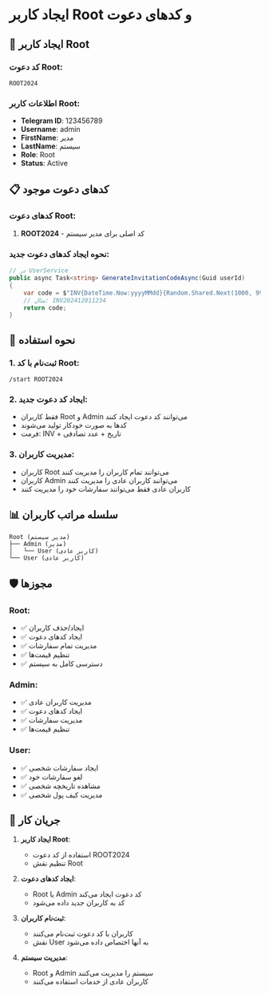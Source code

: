 # ایجاد کاربر Root و کدهای دعوت

## 🚀 ایجاد کاربر Root

### کد دعوت Root:
```
ROOT2024
```

### اطلاعات کاربر Root:
- **Telegram ID**: 123456789
- **Username**: admin
- **FirstName**: مدیر
- **LastName**: سیستم
- **Role**: Root
- **Status**: Active

## 📋 کدهای دعوت موجود

### کدهای دعوت Root:
1. **ROOT2024** - کد اصلی برای مدیر سیستم

### نحوه ایجاد کدهای دعوت جدید:
```csharp
// در UserService
public async Task<string> GenerateInvitationCodeAsync(Guid userId)
{
    var code = $"INV{DateTime.Now:yyyyMMdd}{Random.Shared.Next(1000, 9999)}";
    // مثال: INV202412011234
    return code;
}
```

## 🔧 نحوه استفاده

### 1. ثبت‌نام با کد Root:
```
/start ROOT2024
```

### 2. ایجاد کد دعوت جدید:
- فقط کاربران Root و Admin می‌توانند کد دعوت ایجاد کنند
- کدها به صورت خودکار تولید می‌شوند
- فرمت: INV + تاریخ + عدد تصادفی

### 3. مدیریت کاربران:
- کاربران Root می‌توانند تمام کاربران را مدیریت کنند
- کاربران Admin می‌توانند کاربران عادی را مدیریت کنند
- کاربران عادی فقط می‌توانند سفارشات خود را مدیریت کنند

## 📊 سلسله مراتب کاربران

```
Root (مدیر سیستم)
├── Admin (مدیر)
│   └── User (کاربر عادی)
└── User (کاربر عادی)
```

## 🛡️ مجوزها

### Root:
- ✅ ایجاد/حذف کاربران
- ✅ ایجاد کدهای دعوت
- ✅ مدیریت تمام سفارشات
- ✅ تنظیم قیمت‌ها
- ✅ دسترسی کامل به سیستم

### Admin:
- ✅ مدیریت کاربران عادی
- ✅ ایجاد کدهای دعوت
- ✅ مدیریت سفارشات
- ✅ تنظیم قیمت‌ها

### User:
- ✅ ایجاد سفارشات شخصی
- ✅ لغو سفارشات خود
- ✅ مشاهده تاریخچه شخصی
- ✅ مدیریت کیف پول شخصی

## 🔄 جریان کار

1. **ایجاد کاربر Root**:
   - استفاده از کد دعوت ROOT2024
   - تنظیم نقش Root

2. **ایجاد کدهای دعوت**:
   - Root یا Admin کد دعوت ایجاد می‌کند
   - کد به کاربران جدید داده می‌شود

3. **ثبت‌نام کاربران**:
   - کاربران با کد دعوت ثبت‌نام می‌کنند
   - نقش User به آنها اختصاص داده می‌شود

4. **مدیریت سیستم**:
   - Root و Admin سیستم را مدیریت می‌کنند
   - کاربران عادی از خدمات استفاده می‌کنند 